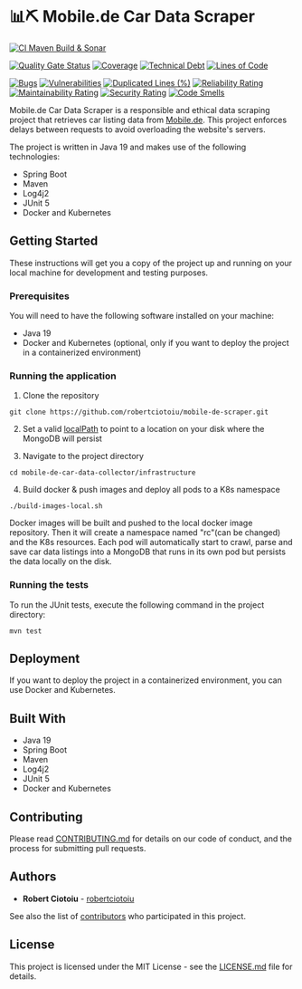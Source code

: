 # 📊⛏ Mobile.de Car Data Scraper
[![CI Maven Build & Sonar](https://github.com/robertciotoiu/mobile-de-car-data-collector/actions/workflows/build-and-sonar-analysis-main.yml/badge.svg?branch=main)](https://github.com/robertciotoiu/mobile-de-car-data-collector/actions/workflows/build-and-sonar-analysis-main.yml)

[![Quality Gate Status](https://sonarcloud.io/api/project_badges/measure?project=robertciotoiu_mobile-de-scraper&metric=alert_status)](https://sonarcloud.io/summary/new_code?id=robertciotoiu_mobile-de-scraper)
[![Coverage](https://sonarcloud.io/api/project_badges/measure?project=robertciotoiu_mobile-de-scraper&metric=coverage)](https://sonarcloud.io/summary/new_code?id=robertciotoiu_mobile-de-scraper)
[![Technical Debt](https://sonarcloud.io/api/project_badges/measure?project=robertciotoiu_mobile-de-scraper&metric=sqale_index)](https://sonarcloud.io/summary/new_code?id=robertciotoiu_mobile-de-scraper)
[![Lines of Code](https://sonarcloud.io/api/project_badges/measure?project=robertciotoiu_mobile-de-scraper&metric=ncloc)](https://sonarcloud.io/summary/new_code?id=robertciotoiu_mobile-de-scraper)

[![Bugs](https://sonarcloud.io/api/project_badges/measure?project=robertciotoiu_mobile-de-scraper&metric=bugs)](https://sonarcloud.io/summary/new_code?id=robertciotoiu_mobile-de-scraper) [![Vulnerabilities](https://sonarcloud.io/api/project_badges/measure?project=robertciotoiu_mobile-de-scraper&metric=vulnerabilities)](https://sonarcloud.io/summary/new_code?id=robertciotoiu_mobile-de-scraper) [![Duplicated Lines (%)](https://sonarcloud.io/api/project_badges/measure?project=robertciotoiu_mobile-de-scraper&metric=duplicated_lines_density)](https://sonarcloud.io/summary/new_code?id=robertciotoiu_mobile-de-scraper) [![Reliability Rating](https://sonarcloud.io/api/project_badges/measure?project=robertciotoiu_mobile-de-scraper&metric=reliability_rating)](https://sonarcloud.io/summary/new_code?id=robertciotoiu_mobile-de-scraper) [![Maintainability Rating](https://sonarcloud.io/api/project_badges/measure?project=robertciotoiu_mobile-de-scraper&metric=sqale_rating)](https://sonarcloud.io/summary/new_code?id=robertciotoiu_mobile-de-scraper) [![Security Rating](https://sonarcloud.io/api/project_badges/measure?project=robertciotoiu_mobile-de-scraper&metric=security_rating)](https://sonarcloud.io/summary/new_code?id=robertciotoiu_mobile-de-scraper) [![Code Smells](https://sonarcloud.io/api/project_badges/measure?project=robertciotoiu_mobile-de-scraper&metric=code_smells)](https://sonarcloud.io/summary/new_code?id=robertciotoiu_mobile-de-scraper)

Mobile.de Car Data Scraper is a responsible and ethical data scraping project that retrieves car listing data from [Mobile.de](https://www.mobile.de/). This project enforces delays between requests to avoid overloading the website's servers.

The project is written in Java 19 and makes use of the following technologies:
- Spring Boot
- Maven
- Log4j2
- JUnit 5
- Docker and Kubernetes

## Getting Started

These instructions will get you a copy of the project up and running on your local machine for development and testing purposes.

### Prerequisites

You will need to have the following software installed on your machine:
- Java 19
- Docker and Kubernetes (optional, only if you want to deploy the project in a containerized environment)

### Running the application

1. Clone the repository

```shell
git clone https://github.com/robertciotoiu/mobile-de-scraper.git
```

2. Set a valid [localPath](infrastructure/kubernetes/mobile-de-mongodb-configmap.yaml) to point to a location on your disk where the MongoDB will persist


3. Navigate to the project directory

```shell
cd mobile-de-car-data-collector/infrastructure
```

4. Build docker & push images and deploy all pods to a K8s namespace

```shell
./build-images-local.sh
```

Docker images will be built and pushed to the local docker image repository. Then it will create a namespace named "rc"(can be changed) and the K8s resources. 
Each pod will automatically start to crawl, parse and save car data listings into a MongoDB that runs in its own pod but persists the data locally on the disk.

### Running the tests

To run the JUnit tests, execute the following command in the project directory:

```mvn test```


## Deployment

If you want to deploy the project in a containerized environment, you can use Docker and Kubernetes.

## Built With

- Java 19
- Spring Boot
- Maven
- Log4j2
- JUnit 5
- Docker and Kubernetes

## Contributing

Please read [CONTRIBUTING.md](CONTRIBUTING.md) for details on our code of conduct, and the process for submitting pull requests.

## Authors

* **Robert Ciotoiu** - [robertciotoiu](https://github.com/robertciotoiu)

See also the list of [contributors](https://github.com/robertciotoiu/mobile-de-scraper/contributors) who participated in this project.

## License

This project is licensed under the MIT License - see the [LICENSE.md](LICENSE.md) file for details.
